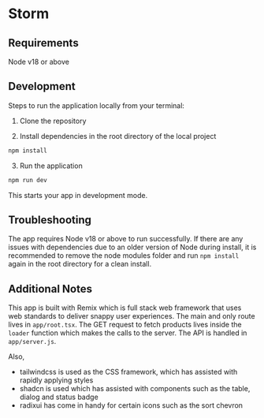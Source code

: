 # Storm

## Requirements

Node v18 or above

## Development

Steps to run the application locally from your terminal:

1. Clone the repository

2. Install dependencies in the root directory of the local project

```sh
npm install
```

3. Run the application

```sh
npm run dev
```

This starts your app in development mode.

## Troubleshooting

The app requires Node v18 or above to run successfully. If there are any issues with dependencies due to an older version of Node during install, it is recommended to remove the node modules folder and run `npm install` again in the root directory for a clean install.

## Additional Notes

This app is built with Remix which is full stack web framework that uses web standards to deliver snappy user experiences. The main and only route lives in `app/root.tsx`.
The GET request to fetch products lives inside the `loader` function which makes the calls to the server. The API is handled in `app/server.js`.

Also,

- tailwindcss is used as the CSS framework, which has assisted with rapidly applying styles
- shadcn is used which has assisted with components such as the table, dialog and status badge
- radixui has come in handy for certain icons such as the sort chevron
